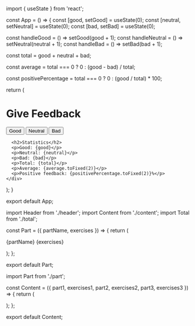 import { useState } from 'react';

const App = () => {
  const [good, setGood] = useState(0);
  const [neutral, setNeutral] = useState(0);
  const [bad, setBad] = useState(0);

  const handleGood = () => setGood(good + 1);
  const handleNeutral = () => setNeutral(neutral + 1);
  const handleBad = () => setBad(bad + 1);

  const total = good + neutral + bad;

  const average = total === 0 ? 0 : (good - bad) / total;

  const positivePercentage = total === 0 ? 0 : (good / total) * 100;

  return (
    <div>
      <h1>Give Feedback</h1>
      <button onClick={handleGood}>Good</button>
      <button onClick={handleNeutral}>Neutral</button>
      <button onClick={handleBad}>Bad</button>

      <h2>Statistics</h2>
      <p>Good: {good}</p>
      <p>Neutral: {neutral}</p>
      <p>Bad: {bad}</p>
      <p>Total: {total}</p>
      <p>Average: {average.toFixed(2)}</p>
      <p>Positive feedback: {positivePercentage.toFixed(2)}%</p>
    </div>
  );
}

export default App;







import Header from './header';
import Content from './content';
import Total from './total';




const Part = ({ partName, exercises }) => {
  return (
    <p>{partName} {exercises}</p>
  );
};

export default Part;


import Part from './part';

const Content = ({ part1, exercises1, part2, exercises2, part3, exercises3 }) => {
  return (
    <div>
      <Part partName={part1} exercises={exercises1} />
      <Part partName={part2} exercises={exercises2} />
      <Part partName={part3} exercises={exercises3} />
    </div>
  );
};

export default Content;
